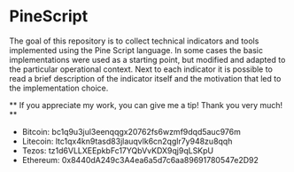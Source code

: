 # PineScript

The goal of this repository is to collect technical indicators and tools implemented using the Pine Script language.
In some cases the basic implementations were used as a starting point, but modified and adapted to the particular operational context.
Next to each indicator it is possible to read a brief description of the indicator itself and the motivation that led to the implementation choice.

** If you appreciate my work, you can give me a tip! Thank you very much! **

- Bitcoin: bc1q9u3jul3eenqqgx20762fs6wzmf9dqd5auc976m
- Litecoin: ltc1qx4kn9tasd83jlauqvlk6cn2qglr7y948zu8qqh
- Tezos: tz1d6VLLXEEpkbFc17YQbVvKDX9qj9qLSKpU
- Ethereum: 0x8440dA249c3A4ea6a5d7c6aa89691780547e2D92
